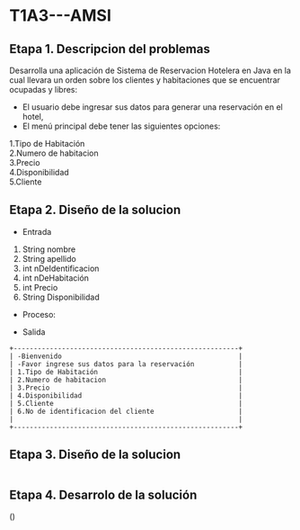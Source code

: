 # T1A3---AMSI

## Etapa 1. Descripcion del problemas

Desarrolla una aplicación de Sistema de Reservacion Hotelera en Java en la cual llevara un orden sobre los clientes y habitaciones que se encuentrar ocupadas y libres:

- El usuario debe ingresar sus datos para generar una reservación en el hotel,
- El menú principal debe tener las siguientes opciones:

1.Tipo de Habitación                                   
2.Numero de habitacion                                 
3.Precio                                               
4.Disponibilidad                                       
5.Cliente 

## Etapa 2. Diseño de la solucion

- Entrada
 1. String nombre
 2. String apellido
 3. int nDeIdentificacion
 4. int nDeHabitación
 5. int Precio
 6. String Disponibilidad
  
- Proceso:

- Salida
~~~
+--------------------------------------------------------+
| -Bienvenido                                            |
| -Favor ingrese sus datos para la reservación           |
| 1.Tipo de Habitación                                   |
| 2.Numero de habitacion                                 |
| 3.Precio                                               |
| 4.Disponibilidad                                       |
| 5.Cliente                                              |
| 6.No de identificacion del cliente                     |
|                                                        |
+--------------------------------------------------------+
~~~


## Etapa 3. Diseño de la solucion

![]()

## Etapa 4. Desarrolo de la solución

()
